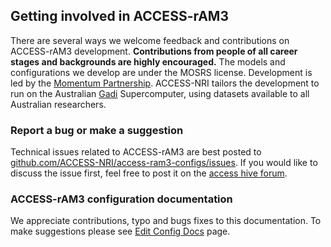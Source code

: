 ## Getting involved in ACCESS-rAM3

There are several ways we welcome feedback and contributions on ACCESS-rAM3 development. **Contributions from people of all career stages and backgrounds are highly encouraged.** The models and configurations we develop are under the MOSRS license. Development is led by the [Momentum Partnership](https://www.metoffice.gov.uk/research/approach/collaboration/momentum-partnership).  ACCESS-NRI tailors the development to run on the Australian [Gadi](https://opus.nci.org.au/display/Help/0.+Welcome+to+Gadi#id-0.WelcometoGadi-Overview) Supercomputer, using datasets available to all Australian researchers.


### Report a bug or make a suggestion

Technical issues related to ACCESS-rAM3 are best posted to [github.com/ACCESS-NRI/access-ram3-configs/issues](https://github.com/ACCESS-NRI/access-ram3-configs/issues). If you would like to discuss the issue first, feel free to post it on the [access hive forum](https://forum.access-hive.org.au/).

### ACCESS-rAM3 configuration documentation

We appreciate contributions, typo and bugs fixes to this documentation. To make suggestions please see [Edit Config Docs](Edit-Config-Docs/) page.

